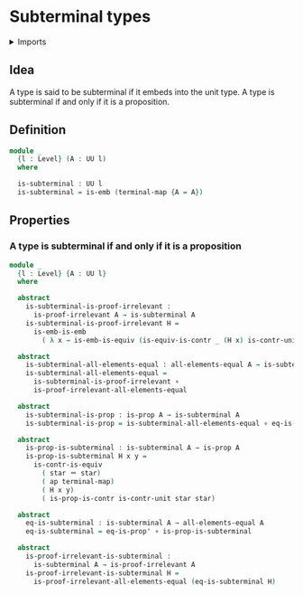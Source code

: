 # Subterminal types

<details><summary>Imports</summary>
```agda
module foundation.subterminal-types where
open import foundation.contractible-types
open import foundation.embeddings
open import foundation.equivalences
open import foundation.functions
open import foundation.identity-types
open import foundation.propositions
open import foundation.unit-type
open import foundation.universe-levels
```
</details>

## Idea

A type is said to be subterminal if it embeds into the unit type. A type is subterminal if and only if it is a proposition.

## Definition

```agda
module _
  {l : Level} (A : UU l)
  where

  is-subterminal : UU l
  is-subterminal = is-emb (terminal-map {A = A})
```

## Properties

### A type is subterminal if and only if it is a proposition

```agda
module _
  {l : Level} {A : UU l}
  where

  abstract
    is-subterminal-is-proof-irrelevant :
      is-proof-irrelevant A → is-subterminal A
    is-subterminal-is-proof-irrelevant H =
      is-emb-is-emb
        ( λ x → is-emb-is-equiv (is-equiv-is-contr _ (H x) is-contr-unit))

  abstract
    is-subterminal-all-elements-equal : all-elements-equal A → is-subterminal A
    is-subterminal-all-elements-equal =
      is-subterminal-is-proof-irrelevant ∘
      is-proof-irrelevant-all-elements-equal

  abstract
    is-subterminal-is-prop : is-prop A → is-subterminal A
    is-subterminal-is-prop = is-subterminal-all-elements-equal ∘ eq-is-prop'

  abstract
    is-prop-is-subterminal : is-subterminal A → is-prop A
    is-prop-is-subterminal H x y =
      is-contr-is-equiv
        ( star ＝ star)
        ( ap terminal-map)
        ( H x y)
        ( is-prop-is-contr is-contr-unit star star)

  abstract
    eq-is-subterminal : is-subterminal A → all-elements-equal A
    eq-is-subterminal = eq-is-prop' ∘ is-prop-is-subterminal

  abstract
    is-proof-irrelevant-is-subterminal :
      is-subterminal A → is-proof-irrelevant A
    is-proof-irrelevant-is-subterminal H =
      is-proof-irrelevant-all-elements-equal (eq-is-subterminal H)
```
